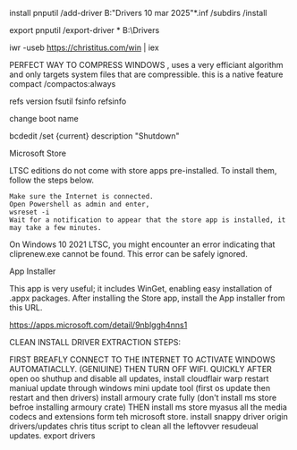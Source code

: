install
pnputil /add-driver B:\"Drivers 10 mar 2025"\*.inf /subdirs /install

export
pnputil /export-driver * B:\Drivers


iwr -useb https://christitus.com/win | iex


PERFECT WAY TO COMPRESS WINDOWS , uses a very efficiant algorithm and only targets system files that are compressible. this is a native feature
compact /compactos:always


refs version
fsutil fsinfo refsinfo <driveletter>



change boot name

bcdedit /set {current} description "Shutdown"




Microsoft Store

LTSC editions do not come with store apps pre-installed. To install them, follow the steps below.

    Make sure the Internet is connected.
    Open Powershell as admin and enter,
    wsreset -i
    Wait for a notification to appear that the store app is installed, it may take a few minutes.

On Windows 10 2021 LTSC, you might encounter an error indicating that cliprenew.exe cannot be found. This error can be safely ignored.

App Installer

This app is very useful; it includes WinGet, enabling easy installation of .appx packages. After installing the Store app, install the App installer from this URL.

https://apps.microsoft.com/detail/9nblggh4nns1


CLEAN INSTALL DRIVER EXTRACTION STEPS:

FIRST BREAFLY CONNECT TO THE INTERNET TO ACTIVATE WINDOWS AUTOMATIACLLY. (GENIUINE)
THEN TURN OFF WIFI. QUICKLY AFTER
open oo shuthup and disable all updates, 
install cloudflair warp
restart
maniual update through windows mini update tool (first os update then restart and then drivers)
install armoury crate fully (don't install ms store befroe installing armoury crate)
THEN install ms store
myasus
all the media codecs and extensions form teh microsoft store.
install snappy driver origin drivers/updates
chris titus script to clean all the leftovver resudeual updates.
export drivers
